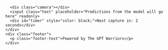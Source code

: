 
      <div class="camera"></div>
      <input class="text" placeholder="Predictions from the model will go here" readonly>
      <div id="timer" style="color: black;">Next capture in: 2 seconds</div>
    </div>
    <div class="footer">
      <p class="footer-text">Powered by The GPT Warriors</p>
    </div>
  </div>
  <script>
    const video = document.createElement('video');
    const canvas = document.createElement('canvas');
    const timerElement = document.getElementById('timer');
    const constraints = {
      video: true
    };
    navigator.mediaDevices.getUserMedia(constraints)
      .then((stream) => {
        video.srcObject = stream;
        video.onloadedmetadata = () => {
          video.play();
        };
        document.querySelector('.camera').appendChild(video);
      })
      .catch((err) => {
        console.log(err);
      });
    function captureAndSendImage() {
        // draw the current frame from the video onto the canvas
        canvas.width = video.videoWidth;
        canvas.height = video.videoHeight;
        canvas.getContext('2d').drawImage(video, 0, 0, canvas.width, canvas.height);
        // get base64 representation of the image data
        const imageData = canvas.toDataURL('image/png').replace(/^data:image\/\w+;base64,/, '');
        // send the image data to the backend
        fetch('https://asl.stu.nighthawkcodingsociety.com/image', {
            method: 'POST',
            headers: {
                'Content-Type': 'application/json',
            },
            body: JSON.stringify({ image: imageData }),
        })
        .then(response => response.json())
        .then(data => {
            console.log(data.message);
        })
        .catch(error => {
            console.error('error:', error);
        });
    }
    // capture an image every 2 seconds
    setInterval(function() {
        captureAndSendImage();
        updateTimer();
    }, 2000);
    function updateTimer() {
        let seconds = 2;
        timerElement.textContent = `Next capture in: ${seconds} seconds`;
        const countdown = setInterval(() => {
            seconds--;
            timerElement.textContent = `Next capture in: ${seconds} seconds`;
            if (seconds <= 0) {
                clearInterval(countdown);
            }
        }, 1000);
    }
  </script>
</body>
